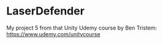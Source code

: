 # LaserDefender
My project 5 from that Unity Udemy course by Ben Tristem: https://www.udemy.com/unitycourse